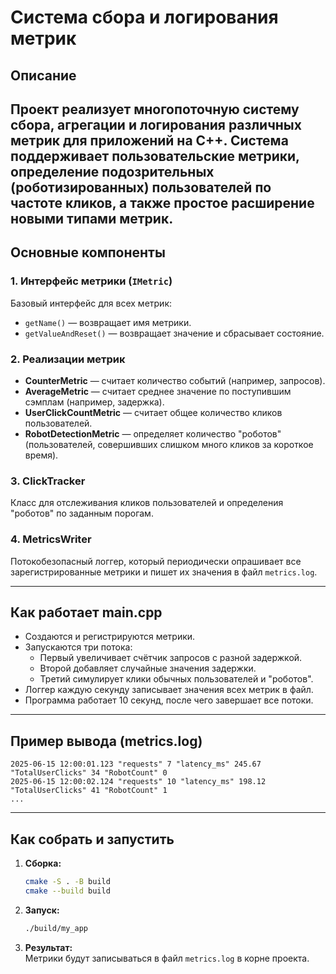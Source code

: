 # Система сбора и логирования метрик

## Описание

Проект реализует многопоточную систему сбора, агрегации и логирования различных метрик для приложений на C++. Система поддерживает пользовательские метрики, определение подозрительных (роботизированных) пользователей по частоте кликов, а также простое расширение новыми типами метрик.
---

## Основные компоненты

### 1. Интерфейс метрики (`IMetric`)
Базовый интерфейс для всех метрик:
- `getName()` — возвращает имя метрики.
- `getValueAndReset()` — возвращает значение и сбрасывает состояние.

### 2. Реализации метрик
- **CounterMetric** — считает количество событий (например, запросов).
- **AverageMetric** — считает среднее значение по поступившим сэмплам (например, задержка).
- **UserClickCountMetric** — считает общее количество кликов пользователей.
- **RobotDetectionMetric** — определяет количество "роботов" (пользователей, совершивших слишком много кликов за короткое время).

### 3. ClickTracker
Класс для отслеживания кликов пользователей и определения "роботов" по заданным порогам.

### 4. MetricsWriter
Потокобезопасный логгер, который периодически опрашивает все зарегистрированные метрики и пишет их значения в файл `metrics.log`.

---

## Как работает main.cpp

- Создаются и регистрируются метрики.
- Запускаются три потока:
  - Первый увеличивает счётчик запросов с разной задержкой.
  - Второй добавляет случайные значения задержки.
  - Третий симулирует клики обычных пользователей и "роботов".
- Логгер каждую секунду записывает значения всех метрик в файл.
- Программа работает 10 секунд, после чего завершает все потоки.

---

## Пример вывода (metrics.log)

```
2025-06-15 12:00:01.123 "requests" 7 "latency_ms" 245.67 "TotalUserClicks" 34 "RobotCount" 0
2025-06-15 12:00:02.124 "requests" 10 "latency_ms" 198.12 "TotalUserClicks" 41 "RobotCount" 1
...
```

---

## Как собрать и запустить

1. **Сборка:**
   ```sh
   cmake -S . -B build
   cmake --build build
   ```

2. **Запуск:**
   ```sh
   ./build/my_app
   ```

3. **Результат:**  
   Метрики будут записываться в файл `metrics.log` в корне проекта.
